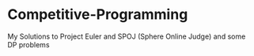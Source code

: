 # Competitive-Programming
My Solutions to Project Euler and SPOJ (Sphere Online Judge)
and some DP problems
